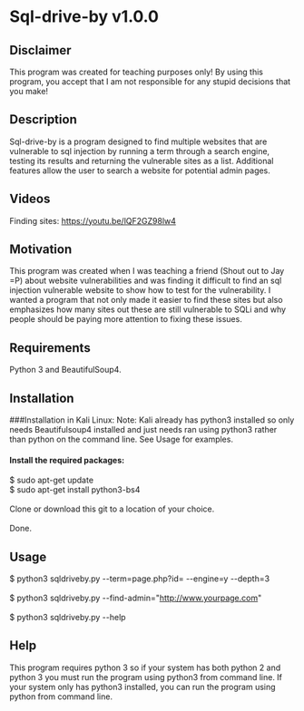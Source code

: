 # Sql-drive-by v1.0.0

## Disclaimer

This program was created for teaching purposes only! By using this program, you accept that I am not responsible for any stupid decisions that you make!

## Description

Sql-drive-by is a program designed to find multiple websites that are vulnerable to sql injection by running a term through a search engine, testing its results and returning the vulnerable sites as a list. Additional features allow the user to search a website for potential admin pages.

## Videos

Finding sites: https://youtu.be/lQF2GZ98lw4

## Motivation

This program was created when I was teaching a friend (Shout out to Jay =P) about website vulnerabilities and was finding it difficult to find an sql injection vulnerable website to show how to test for the vulnerability. I wanted a program that not only made it easier to find these sites but also emphasizes how many sites out these are still vulnerable to SQLi and why people should be paying more attention to fixing these issues.

## Requirements

Python 3 and BeautifulSoup4.

## Installation

###Installation in Kali Linux:
Note: Kali already has python3 installed so only needs Beautifulsoup4 installed and just needs ran using python3 rather than python on the command line. See Usage for examples.
#### Install the required packages:
$ sudo apt-get update
<br />$ sudo apt-get install python3-bs4
<br /><br />
Clone or download this git to a location of your choice.
<br /><br />
Done.

## Usage

$ python3 sqldriveby.py --term=page.php?id= --engine=y --depth=3
<br /><br />
$ python3 sqldriveby.py --find-admin="http://www.yourpage.com"
<br /><br />
$ python3 sqldriveby.py --help

## Help

This program requires python 3 so if your system has both python 2 and python 3 you must run the program using python3 from command line. If your system only has python3 installed, you can run the program using python from command line.
